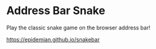 # Address Bar Snake

Play the classic snake game on the browser address bar!

https://epidemian.github.io/snakebar
